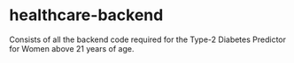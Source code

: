 # healthcare-backend
Consists of all the backend code required for the Type-2 Diabetes Predictor for Women above 21 years of age.

